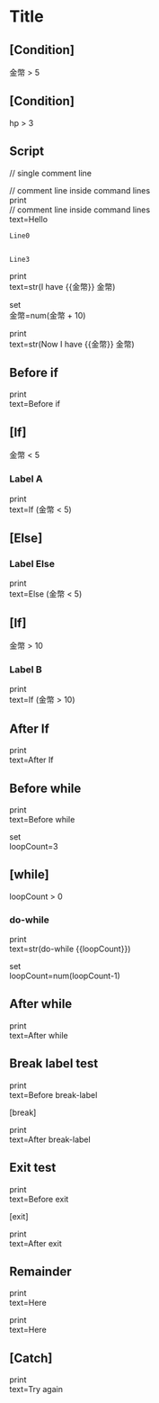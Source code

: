 # Title

## [Condition]

金幣 > 5

## [Condition]

hp > 3

## Script

// single comment line

// comment line inside command lines\
print\
 // comment line inside command lines\
 text=Hello

```print
Line0


Line3
```

print\
 text=str(I have {{金幣}} 金幣)

set\
  金幣=num(金幣 + 10)

print\
 text=str(Now I have {{金幣}} 金幣)

## Before if 

print\
  text=Before if

## [If]

金幣 < 5

### Label A

print\
  text=If (金幣 < 5)

## [Else]

### Label Else

print\
  text=Else (金幣 < 5)

## [If]

金幣 > 10

### Label B

print\
  text=If (金幣 > 10)

## After If 

print\
  text=After If

## Before while

print\
  text=Before while

set\
  loopCount=3

## [while]

loopCount > 0

### do-while

print\
  text=str(do-while {{loopCount}})

set\
  loopCount=num(loopCount-1)

## After while

print\
  text=After while

## Break label test

print\
  text=Before break-label

[break]

print\
  text=After break-label

## Exit test

print\
  text=Before exit

[exit]

print\
  text=After exit

## Remainder

print\
  text=Here

print\
  text=Here

## [Catch]

print\
  text=Try again
